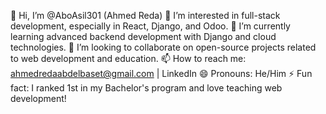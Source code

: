 👋 Hi, I’m @AboAsil301 (Ahmed Reda)
👀 I’m interested in full-stack development, especially in React, Django, and Odoo.
🌱 I’m currently learning advanced backend development with Django and cloud technologies.
💞️ I’m looking to collaborate on open-source projects related to web development and education.
📫 How to reach me: ahmedredaabdelbaset@gmail.com | LinkedIn
😄 Pronouns: He/Him
⚡ Fun fact: I ranked 1st in my Bachelor's program and love teaching web development!

<!---
AboAsil301/AboAsil301 is a ✨ special ✨ repository because its `README.md` (this file) appears on your GitHub profile.
You can click the Preview link to take a look at your changes.
--->
